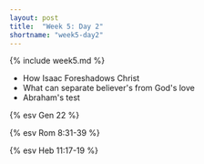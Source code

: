 ```yaml
---
layout: post
title:  "Week 5: Day 2"
shortname: "week5-day2"
---
```


{% include week5.md %}

* How Isaac Foreshadows Christ
* What can separate believer's from God's love
* Abraham's test

{% esv Gen 22 %}

{% esv Rom 8:31-39 %}

{% esv Heb 11:17-19 %}